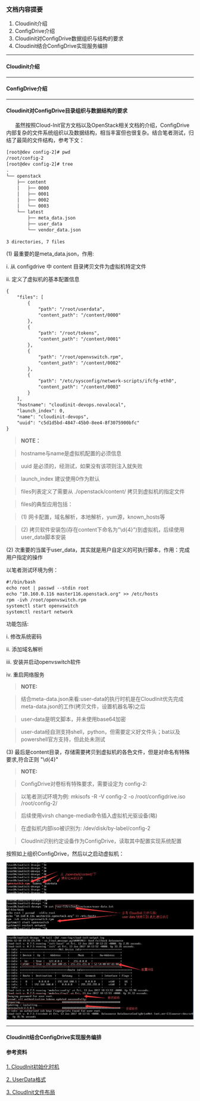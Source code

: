 ### 文档内容提要 ###
1. Cloudinit介绍
2. ConfigDrive介绍
3. Cloudinit对ConfigDrive数据组织与结构的要求
4. Cloudinit结合ConfigDrive实现服务编排

___
#### Cloudinit介绍 ####
___
#### ConfigDrive介绍 ####
___
#### Cloudinit对ConfigDrive目录组织与数据结构的要求 ####
       虽然按照Cloud-Init官方文档以及OpenStack相关文档的介绍，ConfigDrive内部复杂的文件系统组织以及数据结构，相当丰富但也很复杂。结合笔者测试，归结了最简的文件结构，参考下文：
```
[root@dev config-2]# pwd
/root/config-2
[root@dev config-2]# tree
.
└── openstack
    ├── content
    │   ├── 0000
    │   ├── 0001
    │   ├── 0002
    │   └── 0003
    └── latest
        ├── meta_data.json
        ├── user_data
        └── vendor_data.json

3 directories, 7 files
```
(1)  最重要的是meta_data.json，作用:

i. 从 configdrive 中 content 目录拷贝文件为虚拟机特定文件

ii. 定义了虚拟机的基本配置信息

``` 
{
    "files": [
        {
            "path": "/root/userdata",
            "content_path": "/content/0000"
        },
        {
            "path": "/root/tokens",
            "content_path": "/content/0001"
        },
        {
            "path": "/root/openvswitch.rpm",
            "content_path": "/content/0002"
        },
        {
            "path": "/etc/sysconfig/network-scripts/ifcfg-eth0",
            "content_path": "/content/0003"
        }
    ],
    "hostname": "cloudinit-devops.novalocal",
    "launch_index": 0,
    "name": "cloudinit-devops",
    "uuid": "c5d1d5bd-4847-45b0-8ee4-8f3075900bfc"
}
```
> **NOTE：**

> hostname与name是虚拟机配置的必须信息

> uuid 是必须的，经测试，如果没有该项则注入就失败

> launch_index 建议使用0作为默认

> files列表定义了需要从 ./openstack/content/ 拷贝到虚拟机的指定文件

> files的典型应用包括：

> (1)  网卡配置，域名解析，本地解析，yum源，known_hosts等

> (2)  拷贝软件安装包(存在content下命名为"\d{4}")到虚拟机，后续使用user_data脚本安装

(2) 次重要的当属于user_data，其实就是用户自定义的可执行脚本，作用：完成用户指定的操作

以笔者测试环境为例：

```
#!/bin/bash
echo root | passwd --stdin root
echo "10.160.0.116 master116.openstack.org" >> /etc/hosts
rpm -ivh /root/openvswitch.rpm
systemctl start openvswitch
systemctl restart network
```

功能包括:

i.  修改系统密码

ii. 添加域名解析

iii. 安装并启动openvswitch软件

iv. 重启网络服务

> **NOTE:**

> 结合meta-data.json来看:user-data的执行时机是在CloudInit优先完成meta-data.json的工作(拷贝文件，设置机器名等)之后

> user-data是明文脚本，并未使用base64加密

> user-data经自测支持shell，python，但需要定义好文件头；bat以及powershell官方支持，但此处未测试

(3) 最后是content目录，存储需要拷贝到虚拟机的各色文件，但是对命名有特殊要求,符合正则 "\d{4}"

> **NOTE:**

> ConfigDrive对卷标有特殊要求，需要设定为 config-2:

> 以笔者测试环境为例: mkisofs -R -V config-2 -o /root/configdrive.iso /root/config-2/

> 后续使用virsh change-media命令插入虚拟机光驱设备(略)

> 在虚拟机内部iso被识别为: /dev/disk/by-label/config-2

> CloudInit识别约定设备作为ConfigDrive，读取其中配置实现系统配置

按照如上组织ConfigDrive，然后以之启动虚拟机：

![CloudInit拷贝文件](https://github.com/guojy8993/blogs/blob/master/cloudinit-metadata.jpg)

![CloudInit用户脚本](https://github.com/guojy8993/blogs/blob/master/cloudinit-userdata-file.jpg)

![CloudInit用户脚本执行结果](https://github.com/guojy8993/blogs/blob/master/cloudinit-userdata.jpg)
___

#### Cloudinit结合ConfigDrive实现服务编排 ####

#### 参考资料 ####
[1. CloudInit初始化时机](http://cloudinit.readthedocs.io/en/latest/topics/boot.html)

[2. UserData格式](http://cloudinit.readthedocs.io/en/latest/topics/format.html#example)

[3. CloudInit文件布局](http://cloudinit.readthedocs.io/en/latest/topics/dir_layout.html)

